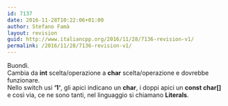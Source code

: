 ```yaml
---
id: 7137
date: 2016-11-28T10:22:06+01:00
author: Stefano Famà
layout: revision
guid: http://www.italiancpp.org/2016/11/28/7136-revision-v1/
permalink: /2016/11/28/7136-revision-v1/
---
```

Buondì.  
Cambia da **int** scelta/operazione a **char** scelta/operazione e dovrebbe funzionare.  
Nello switch usi **&#8216;**1**&#8216;**, gli apici indicano un **char**, i doppi apici un **const char[]** e così via, ce ne sono tanti, nel linguaggio si chiamano **Literals**.